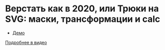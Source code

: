 # Верстать как в 2020, или Трюки на SVG: маски, трансформации и calc

- [Демо](https://pepelsbey.github.io/playground/43/)

[Подробнее в видео](https://youtu.be/SrjQxSQcjlE)
